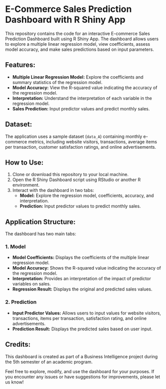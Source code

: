 # E-Commerce Sales Prediction Dashboard with R Shiny App

This repository contains the code for an interactive E-commerce Sales Prediction Dashboard built using R Shiny App. The dashboard allows users to explore a multiple linear regression model, view coefficients, assess model accuracy, and make sales predictions based on input parameters.

## Features:
- **Multiple Linear Regression Model:** Explore the coefficients and summary statistics of the regression model.
- **Model Accuracy:** View the R-squared value indicating the accuracy of the regression model.
- **Interpretation:** Understand the interpretation of each variable in the regression model.
- **Sales Prediction:** Input predictor values and predict monthly sales.

## Dataset:
The application uses a sample dataset (`data_A`) containing monthly e-commerce metrics, including website visitors, transactions, average items per transaction, customer satisfaction ratings, and online advertisements.

## How to Use:
1. Clone or download this repository to your local machine.
2. Open the R Shiny Dashboard script using RStudio or another R environment.
3. Interact with the dashboard in two tabs: 
   - **Model:** Explore the regression model, coefficients, accuracy, and interpretation.
   - **Prediction:** Input predictor values to predict monthly sales.

## Application Structure:
The dashboard has two main tabs:

### 1. Model
- **Model Coefficients:** Displays the coefficients of the multiple linear regression model.
- **Model Accuracy:** Shows the R-squared value indicating the accuracy of the regression model.
- **Interpretation:** Provides an interpretation of the impact of predictor variables on sales.
- **Regression Result:** Displays the original and predicted sales values.

### 2. Prediction
- **Input Predictor Values:** Allows users to input values for website visitors, transactions, items per transaction, satisfaction rating, and online advertisements.
- **Prediction Result:** Displays the predicted sales based on user input.

## Credits:
This dashboard is created as part of a Business Intelligence project during the 5th semester of an academic program. 

Feel free to explore, modify, and use the dashboard for your purposes. If you encounter any issues or have suggestions for improvements, please let us know!
